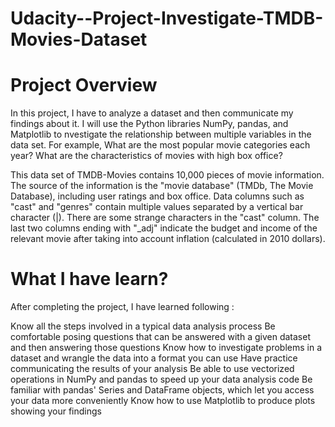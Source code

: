 # Udacity--Project-Investigate-TMDB-Movies-Dataset


# Project Overview
In this project, I have to analyze a dataset and then communicate my findings about it. I will use the Python libraries NumPy, pandas, and Matplotlib to nvestigate the relationship between multiple variables in the data set. For example, What are the most popular movie categories each year? What are the characteristics of movies with high box office?

This data set of TMDB-Movies contains 10,000 pieces of movie information. The source of the information is the "movie database" (TMDb, The Movie Database), including user ratings and box office. Data columns such as "cast" and "genres" contain multiple values separated by a vertical bar character (|). There are some strange characters in the "cast" column. The last two columns ending with "_adj" indicate the budget and income of the relevant movie after taking into account inflation (calculated in 2010 dollars).

# What I have learn?
After completing the project, I have learned following :

Know all the steps involved in a typical data analysis process
Be comfortable posing questions that can be answered with a given dataset and then answering those questions
Know how to investigate problems in a dataset and wrangle the data into a format you can use
Have practice communicating the results of your analysis
Be able to use vectorized operations in NumPy and pandas to speed up your data analysis code
Be familiar with pandas' Series and DataFrame objects, which let you access your data more conveniently
Know how to use Matplotlib to produce plots showing your findings

